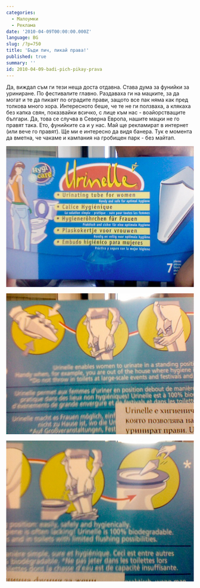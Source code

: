 ```yaml
---
categories:
  - Малоумки
  - Реклама
date: '2010-04-09T00:00:00.000Z'
language: BG
slug: /?p=750
title: 'Бъди пич, пикай права!'
published: true
summary: ''
id: 2010-04-09-badi-pich-pikay-prava
---
```


Да, виждал съм ги тези неща доста отдавна. Става дума за фунийки за уриниране. По фестивалите главно. Раздаваха ги на мацките, за да могат и те да пикаят по оградите прави, защото все пак няма как пред толкова много хора. Интересното беше, че те не ги ползваха, а клякаха без капка свян, показвайки всичко, с лице към нас - воайорстващите българи. Да, това се случва в Северна Европа, нашите мацки не го правят така. Ето, фунийките са и у нас. Май ще рекламират в интернет (или вече го правят). Ще ми е интересно да видя банера. Тук е момента да вметна, че чакаме и кампания на гробищен парк - без майтап.

![urinelle - торбичка за уриниране](https://raw.githubusercontent.com/kirilchristov/blog_images/main/2010/04/Photo-on-2010-04-09-at-17.54.jpg)

![urinelle - торбичка за уриниране](https://raw.githubusercontent.com/kirilchristov/blog_images/main/2010/04/Photo-on-2010-04-09-at-17.55-2.jpg)

![urinelle - торбичка за уриниране](https://raw.githubusercontent.com/kirilchristov/blog_images/main/2010/04/Photo-on-2010-04-09-at-17.55.jpg)
